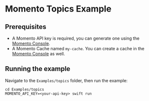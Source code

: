 # Momento Topics Example

## Prerequisites

- A Momento API key is required, you can generate one using the [Momento Console](https://console.gomomento.com/api-keys). 
- A Momento Cache named `my-cache`. You can create a cache in the [Momento Console](https://console.gomomento.com/cache) as well.

## Running the example

Navigate to the `Examples/topics` folder, then run the example:

```
cd Examples/topics
MOMENTO_API_KEY=<your-api-key> swift run
```
